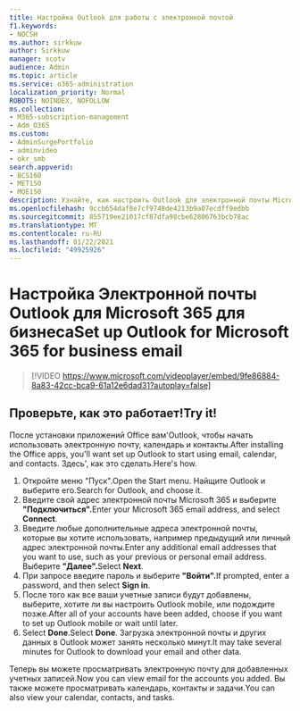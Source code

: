 ```yaml
---
title: Настройка Outlook для работы с электронной почтой
f1.keywords:
- NOCSH
ms.author: sirkkuw
author: Sirkkuw
manager: scotv
audience: Admin
ms.topic: article
ms.service: o365-administration
localization_priority: Normal
ROBOTS: NOINDEX, NOFOLLOW
ms.collection:
- M365-subscription-management
- Adm_O365
ms.custom:
- AdminSurgePortfolio
- adminvideo
- okr_smb
search.appverid:
- BCS160
- MET150
- MOE150
description: Узнайте, как настроить Outlook для электронной почты Microsoft 365.
ms.openlocfilehash: 9ccb654daf8e7cf9748de4213b9a07ecdff9edbb
ms.sourcegitcommit: 855719ee21017cf87dfa98cbe62806763bcb78ac
ms.translationtype: MT
ms.contentlocale: ru-RU
ms.lasthandoff: 01/22/2021
ms.locfileid: "49925926"
---
```

# <a name="set-up-outlook-for-microsoft-365-for-business-email"></a><span data-ttu-id="e07a3-103">Настройка Электронной почты Outlook для Microsoft 365 для бизнеса</span><span class="sxs-lookup"><span data-stu-id="e07a3-103">Set up Outlook for Microsoft 365 for business email</span></span> 

> [!VIDEO https://www.microsoft.com/videoplayer/embed/9fe86884-8a83-42cc-bca9-61a12e6dad31?autoplay=false]

## <a name="try-it"></a><span data-ttu-id="e07a3-104">Проверьте, как это работает!</span><span class="sxs-lookup"><span data-stu-id="e07a3-104">Try it!</span></span>

<span data-ttu-id="e07a3-105">После установки приложений Office вам&#39;Outlook, чтобы начать использовать электронную почту, календарь и контакты.</span><span class="sxs-lookup"><span data-stu-id="e07a3-105">After installing the Office apps, you&#39;ll want set up Outlook to start using email, calendar, and contacts.</span></span> <span data-ttu-id="e07a3-106">Здесь&#39;, как это сделать.</span><span class="sxs-lookup"><span data-stu-id="e07a3-106">Here&#39;s how.</span></span>

1. <span data-ttu-id="e07a3-107">Откройте меню "Пуск".</span><span class="sxs-lookup"><span data-stu-id="e07a3-107">Open the Start menu.</span></span> <span data-ttu-id="e07a3-108">Найщите Outlook и выберите его.</span><span class="sxs-lookup"><span data-stu-id="e07a3-108">Search for Outlook, and choose it.</span></span>
2. <span data-ttu-id="e07a3-109">Введите свой адрес электронной почты Microsoft 365 и выберите **"Подключиться".**</span><span class="sxs-lookup"><span data-stu-id="e07a3-109">Enter your Microsoft 365 email address, and select  **Connect**.</span></span>
3. <span data-ttu-id="e07a3-110">Введите любые дополнительные адреса электронной почты, которые вы хотите использовать, например предыдущий или личный адрес электронной почты.</span><span class="sxs-lookup"><span data-stu-id="e07a3-110">Enter any additional email addresses that you want to use, such as your previous or personal email address.</span></span> <span data-ttu-id="e07a3-111">Выберите **"Далее".**</span><span class="sxs-lookup"><span data-stu-id="e07a3-111">Select  **Next**.</span></span>
4. <span data-ttu-id="e07a3-112">При запросе введите пароль и выберите **"Войти".**</span><span class="sxs-lookup"><span data-stu-id="e07a3-112">If prompted, enter a password, and then select  **Sign in**.</span></span>
5. <span data-ttu-id="e07a3-113">После того как все ваши учетные записи будут добавлены, выберите, хотите ли вы настроить Outlook mobile, или подождите позже.</span><span class="sxs-lookup"><span data-stu-id="e07a3-113">After all of your accounts have been added, choose if you want to set up Outlook mobile or wait until later.</span></span>
6. <span data-ttu-id="e07a3-114">Select  **Done**.</span><span class="sxs-lookup"><span data-stu-id="e07a3-114">Select  **Done**.</span></span> <span data-ttu-id="e07a3-115">Загрузка электронной почты и других данных в Outlook может занять несколько минут.</span><span class="sxs-lookup"><span data-stu-id="e07a3-115">It may take several minutes for Outlook to download your email and other data.</span></span>

<span data-ttu-id="e07a3-116">Теперь вы можете просматривать электронную почту для добавленных учетных записей.</span><span class="sxs-lookup"><span data-stu-id="e07a3-116">Now you can view email for the accounts you added.</span></span> <span data-ttu-id="e07a3-117">Вы также можете просматривать календарь, контакты и задачи.</span><span class="sxs-lookup"><span data-stu-id="e07a3-117">You can also view your calendar, contacts, and tasks.</span></span>
